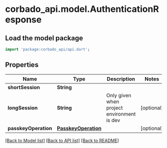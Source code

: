 # corbado_api.model.AuthenticationResponse

## Load the model package
```dart
import 'package:corbado_api/api.dart';
```

## Properties
Name | Type | Description | Notes
------------ | ------------- | ------------- | -------------
**shortSession** | **String** |  | 
**longSession** | **String** | Only given when project environment is dev | [optional] 
**passkeyOperation** | [**PasskeyOperation**](PasskeyOperation.md) |  | [optional] 

[[Back to Model list]](../README.md#documentation-for-models) [[Back to API list]](../README.md#documentation-for-api-endpoints) [[Back to README]](../README.md)


